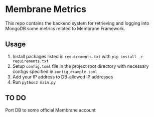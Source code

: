 # Membrane Metrics
This repo contains the backend system for retrieving and logging into MongoDB some metrics related to Membrane Framework.

## Usage

1. Install packages listed in `requirements.txt` with `pip install -r requirements.txt`
2. Setup `config.toml` file in the project root directory with necessary configs specified in `config_example.toml`
3. Add your IP address to DB-allowed IP addresses
4. Run `python3 main.py`

## TO DO
Port DB to some official Membrane account
